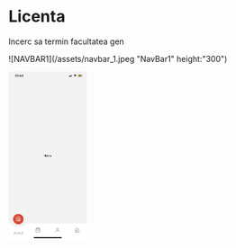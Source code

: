 # Licenta

Incerc sa termin facultatea gen

![NAVBAR1](/assets/navbar_1.jpeg "NavBar1" height:"300")

<img src="/assets/navbar_1.jpeg" height="300">
